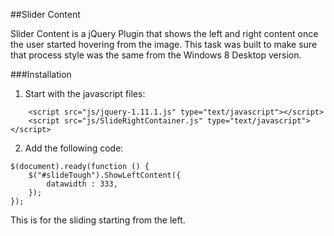 ##Slider Content

Slider Content is a jQuery Plugin that shows the left and right content once the user started hovering from the image. This task was built to make sure that process style was the same from the Windows 8 Desktop version. 

###Installation

1. Start with the javascript files:
```
    <script src="js/jquery-1.11.1.js" type="text/javascript"></script>
    <script src="js/SlideRightContainer.js" type="text/javascript"></script>
```

2. Add the following code:

```
$(document).ready(function () {
    $("#slideTough").ShowLeftContent({
        datawidth : 333,
    });
});
```

This is for the sliding starting from the left.
